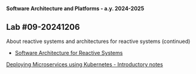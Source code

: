 #### Software Architecture and Platforms - a.y. 2024-2025

## Lab #09-20241206 

About reactive systems and architectures for reactive systems (continued)
- [Software Architecture for Reactive Systems](https://docs.google.com/document/d/1gkQxAR74MoIX3w68hjjeLJs3o-uvLr8KXBFo2Z1Muig/edit?usp=sharing)

[Deploying Microservices using Kubernetes - Introductory notes](https://docs.google.com/document/d/1dDwqYZMRUKcvtVqUtXUkMqwqcEeiGgcTvzr9cXS9WF4/edit?usp=sharing)


	